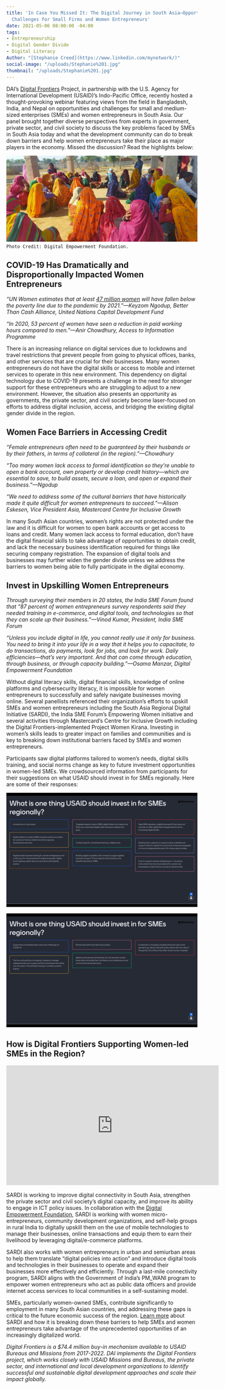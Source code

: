 ```yaml
---
title: 'In Case You Missed It: The Digital Journey in South Asia—Opportunities and
  Challenges for Small Firms and Women Entrepreneurs'
date: 2021-05-06 08:00:00 -04:00
tags:
- Entrepreneurship
- Digital Gender Divide
- Digital Literacy
Author: "[Stephanie Creed](https://www.linkedin.com/mynetwork/)"
social-image: "/uploads/Stephanie%201.jpg"
thumbnail: "/uploads/Stephanie%201.jpg"
---
```


DAI’s [Digital Frontiers](https://www.dai.com/our-work/projects/worldwide-digital-frontiers-df) Project, in partnership with the U.S. Agency for International Development (USAID)’s Indo-Pacific Office, recently hosted a thought-provoking webinar featuring views from the field in Bangladesh, India, and Nepal on opportunities and challenges for small and medium-sized enterprises (SMEs) and women entrepreneurs in South Asia. Our panel brought together diverse perspectives from experts in government, private sector, and civil society to discuss the key problems faced by SMEs in South Asia today and what the development community can do to break down barriers and help women entrepreneurs take their place as major players in the economy. Missed the discussion? Read the highlights below:

![Stephanie 1.jpg](/uploads/Stephanie%201.jpg)`Photo Credit: Digital Empowerment Foundation.`

<!--more-->

## COVID-19 Has Dramatically and Disproportionally Impacted Women Entrepreneurs

*“UN Women estimates that at least [47 million women](https://www.unwomen.org/en/digital-library/publications/2020/09/gender-equality-in-the-wake-of-covid-19) will have fallen below the poverty line due to the pandemic by 2021.”—Keyzom Ngodup, Better Than Cash Alliance, United Nations Capital Development Fund*

*“In 2020, 53 percent of women have seen a reduction in paid working hours compared to men.”—Anir Chowdhury, Access to Information Programme*

There is an increasing reliance on digital services due to lockdowns and travel restrictions that prevent people from going to physical offices, banks, and other services that are crucial for their businesses. Many women entrepreneurs do not have the digital skills or access to mobile and internet services to operate in this new environment. This dependency on digital technology due to COVID-19 presents a challenge in the need for stronger support for these entrepreneurs who are struggling to adjust to a new environment. However, the situation also presents an opportunity as governments, the private sector, and civil society become laser-focused on efforts to address digital inclusion, access, and bridging the existing digital gender divide in the region.

## Women Face Barriers in Accessing Credit

*“Female entrepreneurs often need to be guaranteed by their husbands or by their fathers, in terms of collateral (in the region).”—Chowdhury*

*“Too many women lack access to formal identification so they’re unable to open a bank account, own property or develop credit history—which are essential to save, to build assets, secure a loan, and open or expand their business.”—Ngodup*

*“We need to address some of the cultural barriers that have historically made it quite difficult for women entrepreneurs to succeed.”—Alison Eskesen, Vice President Asia, Mastercard Centre for Inclusive Growth*

In many South Asian countries, women’s rights are not protected under the law and it is difficult for women to open bank accounts or get access to loans and credit. Many women lack access to formal education, don’t have the digital financial skills to take advantage of opportunities to obtain credit, and lack the necessary business identification required for things like securing company registration. The expansion of digital tools and businesses may further widen the gender divide unless we address the barriers to women being able to fully participate in the digital economy.

## Invest in Upskilling Women Entrepreneurs

*Through surveying their members in 20 states, the India SME Forum found that “87 percent of women entrepreneurs survey respondents said they needed training in e-commerce, and digital tools, and technologies so that they can scale up their business.”—Vinod Kumar, President, India SME Forum*

*“Unless you include digital in life, you cannot really use it only for business. You need to bring it into your life in a way that it helps you to capacitate, to do transactions, do payments, look for jobs, and look for work. Daily efficiencies—that’s very important. And that can come through education, through business, or through capacity building.”—Osama Manzar, Digital Empowerment Foundation*

Without digital literacy skills, digital financial skills, knowledge of online platforms and cybersecurity literacy, it is impossible for women entrepreneurs to successfully and safely navigate businesses moving online. Several panellists referenced their organization’s efforts to upskill SMEs and women entrepreneurs including the South Asia Regional Digital Initiative (SARDI), the India SME Forum’s Empowering Women initiative and several activities through Mastercard’s Centre for Inclusive Growth including the Digital Frontiers-implemented Project Women Kirana. Investing in women’s skills leads to greater impact on families and communities and is key to breaking down institutional barriers faced by SMEs and women entrepreneurs.

Participants saw digital platforms tailored to women’s needs, digital skills training, and social norms change as key to future investment opportunities in women-led SMEs. We crowdsourced information from participants for their suggestions on what USAID should invest in for SMEs regionally. Here are some of their responses:

![Webinar-Menti1.jpg](/uploads/Webinar-Menti1.jpg)

![Webinar-Menti2.jpg](/uploads/Webinar-Menti2.jpg)

## How is Digital Frontiers Supporting Women-led SMEs in the Region?

<iframe width="560" height="315" src="https://www.youtube.com/embed/zM_R1oO3lcw" title="YouTube video player" frameborder="0" allow="accelerometer; autoplay; clipboard-write; encrypted-media; gyroscope; picture-in-picture" allowfullscreen></iframe>

SARDI is working to improve digital connectivity in South Asia, strengthen the private sector and civil society’s digital capacity, and improve its ability to engage in ICT policy issues. In collaboration with the [Digital Empowerment Foundation](https://www.defindia.org/), SARDI is working with women micro-entrepreneurs, community development organizations, and self-help groups in rural India to digitally upskill them on the use of mobile technologies to manage their businesses, online transactions and equip them to earn their livelihood by leveraging digital/e-commerce platforms.

SARDI also works with women entrepreneurs in urban and semiurban areas to help them translate “digital policies into action” and introduce digital tools and technologies in their businesses to operate and expand their businesses more effectively and efficiently. Through a last-mile connectivity program, SARDI aligns with the Government of India’s PM_WANI program to empower women entrepreneurs who act as public data officers and provide internet access services to local communities in a self-sustaining model.

SMEs, particularly women-owned SMEs, contribute significantly to employment in many South Asian countries, and addressing these gaps is critical to the future economic success of the region. [Learn more](https://www.usaid.gov/digital-development/sardi-factsheet) about SARDI and how it is breaking down these barriers to help SMEs and women entrepreneurs take advantage of the unprecedented opportunities of an increasingly digitalized world.

*Digital Frontiers is a $74.4 million buy-in mechanism available to USAID Bureaus and Missions from 2017-2022. DAI implements the Digital Frontiers project, which works closely with USAID Missions and Bureaus, the private sector, and international and local development organizations to identify successful and sustainable digital development approaches and scale their impact globally.*